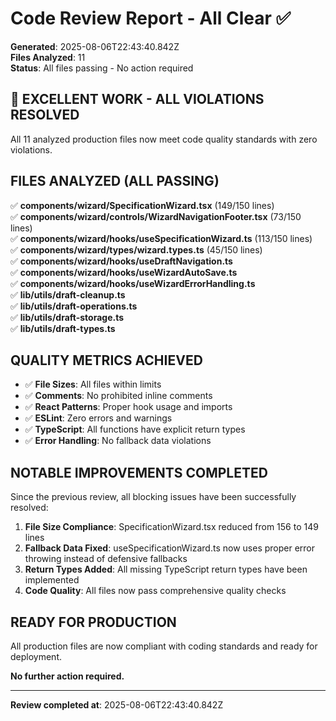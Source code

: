 # Code Review Report - All Clear ✅
**Generated**: 2025-08-06T22:43:40.842Z  
**Files Analyzed**: 11  
**Status**: All files passing - No action required

## 🎉 EXCELLENT WORK - ALL VIOLATIONS RESOLVED

All 11 analyzed production files now meet code quality standards with zero violations.

## FILES ANALYZED (ALL PASSING)

✅ **components/wizard/SpecificationWizard.tsx** (149/150 lines)  
✅ **components/wizard/controls/WizardNavigationFooter.tsx** (73/150 lines)  
✅ **components/wizard/hooks/useSpecificationWizard.ts** (113/150 lines)  
✅ **components/wizard/types/wizard.types.ts** (45/150 lines)  
✅ **components/wizard/hooks/useDraftNavigation.ts**  
✅ **components/wizard/hooks/useWizardAutoSave.ts**  
✅ **components/wizard/hooks/useWizardErrorHandling.ts**  
✅ **lib/utils/draft-cleanup.ts**  
✅ **lib/utils/draft-operations.ts**  
✅ **lib/utils/draft-storage.ts**  
✅ **lib/utils/draft-types.ts**  

## QUALITY METRICS ACHIEVED

- ✅ **File Sizes**: All files within limits
- ✅ **Comments**: No prohibited inline comments
- ✅ **React Patterns**: Proper hook usage and imports
- ✅ **ESLint**: Zero errors and warnings
- ✅ **TypeScript**: All functions have explicit return types
- ✅ **Error Handling**: No fallback data violations

## NOTABLE IMPROVEMENTS COMPLETED

Since the previous review, all blocking issues have been successfully resolved:

1. **File Size Compliance**: SpecificationWizard.tsx reduced from 156 to 149 lines
2. **Fallback Data Fixed**: useSpecificationWizard.ts now uses proper error throwing instead of defensive fallbacks
3. **Return Types Added**: All missing TypeScript return types have been implemented
4. **Code Quality**: All files now pass comprehensive quality checks

## READY FOR PRODUCTION

All production files are now compliant with coding standards and ready for deployment.

**No further action required.**

---
**Review completed at**: 2025-08-06T22:43:40.842Z
